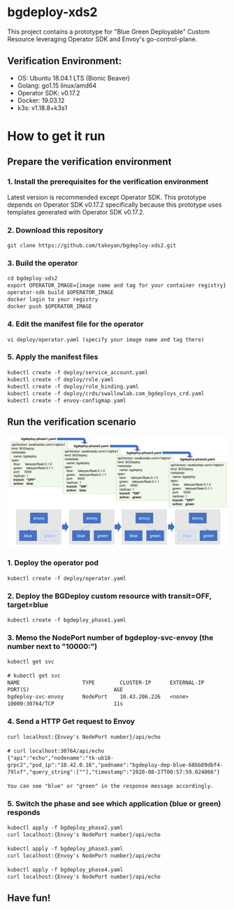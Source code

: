 # bgdeploy-xds2

This project contains a prototype for "Blue Green Deployable" Custom Resource leveraging Operator SDK and Envoy's go-control-plane. 




## Verification Environment:
+ OS: Ubuntu 18.04.1 LTS (Bionic Beaver)
+ Golang: go1.15 linux/amd64
+ Operator SDK: v0.17.2
+ Docker: 19.03.12
+ k3s: v1.18.8+k3s1  

# How to get it run

## Prepare the verification environment

### 1. Install the prerequisites for the verification environment
Latest version is recommended except Operator SDK. 
This prototype depends on Operator SDK v0.17.2 specifically because this prototype uses templates generated with Operator SDK v0.17.2. 

### 2. Download this repository
```
git clone https://github.com/takeyan/bgdeploy-xds2.git
```

### 3. Build the operator 
```
cd bgdeploy-xds2
export OPERATOR_IMAGE={image name and tag for your container registry}
operator-sdk build $OPERATOR_IMAGE
docker login to your registry
docker push $OPERATOR_IMAGE
```

### 4. Edit the manifest file for the operator
```
vi deploy/operator.yaml (specify your image name and tag there)
```

### 5. Apply the manifest files
```
kubectl create -f deploy/service_account.yaml 
kubectl create -f deploy/role.yaml
kubectl create -f deploy/role_binding.yaml 
kubectl create -f deploy/crds/swallowlab.com_bgdeploys_crd.yaml
kubectl create -f envoy-configmap.yaml
```


## Run the verification scenario

![verifiction scenario](verification_scenario.png)

### 1. Deploy the operator pod
```
kubectl create -f deploy/operator.yaml 
```

### 2. Deploy the BGDeploy custom resource with transit=OFF, target=blue
```
kubectl create -f bgdeploy_phase1.yaml
```

### 3. Memo the NodePort number of bgdeploy-svc-envoy (the number next to "10000:")
```
kubectl get svc

# kubectl get svc
NAME                    TYPE        CLUSTER-IP      EXTERNAL-IP   PORT(S)                           AGE
bgdeploy-svc-envoy      NodePort    10.43.206.226   <none>        10000:30764/TCP                   11s
```

### 4. Send a HTTP Get request to Envoy
```
curl localhost:{Envoy's NodePort number}/api/echo

# curl localhost:30764/api/echo
{"api":"echo","nodename":"tk-ub18-grpc2","pod_ip":"10.42.0.16","podname":"bgdeploy-dep-blue-68bb89dbf4-79lxf","query_string":[""],"timestamp":"2020-08-27T00:57:59.024066"}

You can see "blue" or "green" in the response message accordingly.
```

### 5. Switch the phase and see which application (blue or green) responds
```
kubectl apply -f bgdeploy_phase2.yaml
curl localhost:{Envoy's NodePort number}/api/echo

kubectl apply -f bgdeploy_phase3.yaml
curl localhost:{Envoy's NodePort number}/api/echo

kubectl apply -f bgdeploy_phase4.yaml
curl localhost:{Envoy's NodePort number}/api/echo
```

## Have fun!





















